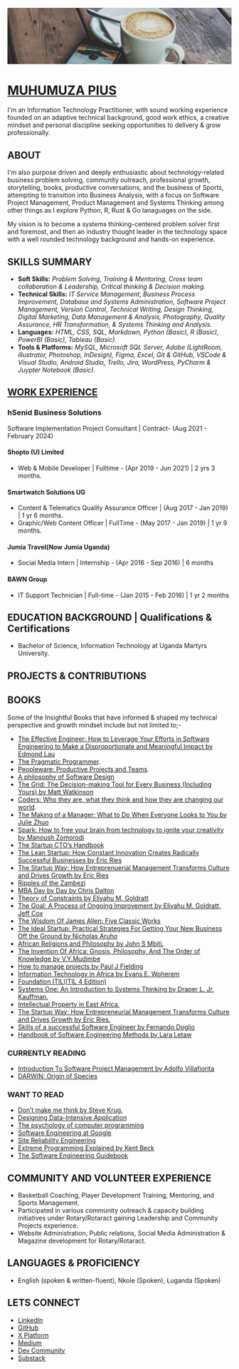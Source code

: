 ![piusnmuhumuza!](.github/piusnmuhumuza-cover.jpg)

# [MUHUMUZA PIUS](https://www.linkedin.com/in/piusmwilson/)

I'm an Information Technology Practitioner, with sound working experience founded on an adaptive technical background, good work ethics, a creative mindset and personal discipline seeking opportunities to delivery & grow professionally.

## ABOUT

I'm also purpose driven and deeply enthusiastic about technology-related business problem solving, community outreach, professional growth, storytelling, books, productive conversations, and the business of Sports, attempting to transition into Business Analysis, with a focus on Software Project Management, Product Management and Systems Thinking among other things as I explore Python, R, Rust & Go lanaguages on the side.

My vision is to become a systems thinking-centered problem solver first and foremost, and then an industry thought leader in the technology space with a well rounded technology background and hands-on experience.

## SKILLS SUMMARY

- **Soft Skills:** _Problem Solving, Training & Mentoring, Cross team collaboration & Leadership, Critical thinking & Decision making._
- **Technical Skills:** _IT Service Management, Business Process Improvement, Database and Systems Administration, Software Project Management, Version Control, Technical Writing, Design Thinking, Digital Marketing, Data Management & Analysis, Photography, Quality Assurance, HR Transformation, & Systems Thinking and Analysis._
- **Languages:** _HTML, CSS, SQL, Markdown, Python (Basic), R (Basic), PowerBI (Basic), Tableau (Basic)._
- **Tools & Platforms:** _MySQL, Microsoft SQL Server, Adobe (LightRoom, illustrator, Photoshop, InDesign), Figma, Excel, Git & GitHub, VSCode & Visual Studio, Android Studio, Trello, Jira, WordPress, PyCharm & Juypter Notebook (Basic)._

## [WORK EXPERIENCE](https://www.linkedin.com/in/piusmwilson/)

### hSenid Business Solutions

Software Implementation Project Consultant | Contract- (Aug 2021 - February 2024)

#### Shopto (U) Limited

- Web & Mobile Developer | Fulltime - (Apr 2019 - Jun 2021) | 2 yrs 3 months.

#### Smartwatch Solutions UG

- Content & Telematics Quality Assurance Officer | (Aug 2017 - Jan 2019) | 1 yr 6 months.
- Graphic/Web Content Officer | FullTime - (May 2017 - Jan 2019) | 1 yr 9 months.

#### Jumia Travel(Now Jumia Uganda)

- Social Media Intern | Internship - (Apr 2016 - Sep 2016) | 6 months

#### BAWN Group

- IT Support Technician | Full-time - (Jan 2015 - Feb 2016) | 1 yr 2 months

## EDUCATION BACKGROUND | Qualifications & Certifications

- Bachelor of Science, Information Technology at Uganda Martyrs University.

## PROJECTS & CONTRIBUTIONS

## BOOKS

Some of the Insightful Books that have informed & shaped my technical perspective and growth mindset include but not limited to;-

- [The Effective Engineer: How to Leverage Your Efforts in Software Engineering to Make a Disproportionate and Meaningful Impact by Edmond Lau](https://www.goodreads.com/book/show/25238425-the-effective-engineer)
- [The Pragmatic Programmer](https://pragprog.com/titles/tpp20/the-pragmatic-programmer-20th-anniversary-edition/).
- [Peopleware: Productive Projects and Teams](https://www.oreilly.com/library/view/peopleware-productive-projects/9780133440706/).
- [A philosophy of Software Design](https://www.amazon.com/Philosophy-Software-Design-John-Ousterhout/dp/1732102201)
- [The Grid: The Decision-making Tool for Every Business (Including Yours) by Matt Watkinson](https://www.amazon.co.uk/Grid-Decision-making-Every-Business-Including/dp/1847947948)
- [Coders: Who they are, what they think and how they are changing our world](https://www.amazon.com/Coders-They-Think-Changing-World-ebook/dp/B07L8L4FP7).
- [The Making of a Manager: What to Do When Everyone Looks to You by Julie Zhuo](https://www.goodreads.com/book/show/38821039-the-making-of-a-manager)
- [Spark: How to free your brain from technology to ignite your creativity by Manoush Zomorodi](https://www.goodreads.com/book/show/53886996-spark)
- [The Startup CTO’s Handbook](https://zachgoldberg.com/ctohandbook/)
- [The Lean Startup: How Constant Innovation Creates Radically Successful Businesses by Eric Ries](https://theleanstartup.com/book)
- [The Startup Way: How Entreprenuerial Management Transforms Culture and Drives Growth by Eric Ries](https://www.thestartupway.com/)
- [Ripples of the Zambezi](https://www.socioeco.org/bdf_fiche-publication-765_en.html)
- [MBA Day by Day by Chris Dalton](https://www.amazon.com/MBA-Day-Chris-Dalton-ebook/dp/B07WW4N6JH)
- [Theory of Constraints by Eliyahu M. Goldratt](https://www.goodreads.com/book/show/582174.Theory_of_Constraints)
- [The Goal: A Process of Ongoing Improvement by Eliyahu M. Goldratt, Jeff Cox](https://www.goodreads.com/book/show/113934.The_Goal)
- [The Wisdom Of James Allen: Five Classic Works](https://www.goodreads.com/book/show/81957.The_Wisdom_of_James_Allen)
- [The Ideal Startup: Practical Strategies For Getting Your New Business Off the Ground by Nicholas Aruho](https://africanauthors.net/the-savvy-entrepreneur-navigating-business-realities-in-uganda/)
- [African Religions and Philosophy by John S Mbiti.](https://www.goodreads.com/book/show/1191844.African_Religions_Philosophy)
- [The Invention Of Africa: Gnosis, Philosophy, And The Order of Knowledge by V.Y.Mudimbe](https://books.google.co.ug/books/about/The_Invention_of_Africa.html?id=-jwNAQAAMAAJ&redir_esc=y)
- [How to manage projects by Paul J Fielding](https://piusmwilson.medium.com/book-review-how-to-manage-projects-by-paul-j-fielding-040305b8f7b6#:~:text=The%20book%20How%20to%20Manage,practical%20and%20easy%20to%20understand)
- [Information Technology in Africa by Evans E. Woherem](https://books.google.co.ug/books/about/Information_Technology_in_Africa.html?id=250rAAAAYAAJ&redir_esc=y)
- [Foundation ITIL(ITIL 4 Edition)](https://github.com/piusmwilson/business-information-technology-library/blob/main/resources/ITILFoundation.pdf)
- [Systems One: An Introduction to Systems Thinking by Draper L. Jr. Kauffman.](https://github.com/piusmwilson/business-information-technology-library/blob/main/resources/Systems_one_An_introduction_to_systems.pdf)
- [Intellectual Property in East Africa.](https://lawafrica.com/bookstore/product/intellectual-property-law-in-east-africa/)
- [The Startup Way: How Entrepreneurial Management Transforms Culture and Drives Growth by Eric Ries.](https://www.thestartupway.com/)
- [Skills of a successful Software Engineer by Fernando Doglio](https://www.amazon.com/Skills-Successful-Software-Engineer-Fernando/dp/1617299707)
- [Handbook of Software Engineering Methods by Lara Letaw](https://github.com/setextbook/setextbook)

### CURRENTLY READING

- [Introduction To Software Project Management by Adolfo Villafiorita](https://books.google.co.ug/books?id=UFHSBQAAQBAJ&source=gbs_navlinks_s)
- [DARWIN: Origin of Species](https://books.google.co.ug/books/about/The_Origin_of_Species.html?id=pqX6ekQvbCIC&redir_esc=y)

### WANT TO READ

- [Don’t make me think by Steve Krug.](https://github.com/piusmwilson/business-information-technology-library/blob/main/resources/Don%E2%80%99t%20Make%20Me%20Think%20by%20Steve%20Krug.pdf)
- [Designing Data-Intensive Application](https://dataintensive.net/)
- [The psychology of computer programming](https://books.google.co.ug/books/about/The_Psychology_of_Computer_Programming.html?id=76dIAAAAMAAJ&redir_esc=y)
- [Software Engineering at Google](https://abseil.io/resources/swe-book)
- [Site Reliability Engineering](https://sre.google/sre-book/table-of-contents/)
- [Extreme Programming Explained by Kent Beck](https://books.google.co.ug/books/about/Extreme_Programming_Explained.html?id=G8EL4H4vf7UC&redir_esc=y)
- [The Software Engineering Guidebook](https://www.engguidebook.com/)

## COMMUNITY AND VOLUNTEER EXPERIENCE

- Basketball Coaching, Player Development Training, Mentoring, and Sports Management.
- Participated in various community outreach & capacity building initiatives under Rotary/Rotaract gaining Leadership and Community Projects experience.
- Website Administration, Public relations, Social Media Administration & Magazine development for Rotary/Rotaract.

## LANGUAGES & PROFICIENCY

- English (spoken & written-fluent), Nkole (Spoken), Luganda (Spoken)

## LETS CONNECT

- [LinkedIn](https://www.linkedin.com/in/piusmwilson/)
- [GitHub](https://github.com/piusmwilson)
- [X Platform](https://x.com/piusmwilson)
- [Medium](https://piusmwilson.medium.com/)
- [Dev Community](https://dev.to/piusmwilson)
- [Substack](https://piusmwilson.substack.com/)

<!--
**piusmwilson/piusmwilson** is a ✨ _special_ ✨ repository because its `README.md` (this file) appears on your GitHub profile.

Here are some ideas to get you started:

- 🔭 I’m currently working on ...
- 🌱 I’m currently learning ...
- 👯 I’m looking to collaborate on ...
- 🤔 I’m looking for help with ...
- 💬 Ask me about ...
- 📫 How to reach me: ...
- ⚡ Fun fact: ...

-->
